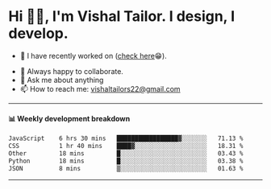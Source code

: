 # Hi 👋🏻, I'm Vishal Tailor. I design, I develop.

- 🔭 I have recently worked on ([check here](https://vishaltailor.com)😁).
<!-- - 🎦 Currently watching: JavaScript: The Hard Parts By Will Sentance. -->
- 👯 Always happy to collaborate.
- 💬 Ask me about anything
- 📫 How to reach me: <a href="mailto:vishaltailors22@gmail.com">vishaltailors22@gmail.com</a>

<hr /> 
<h4>📊 Weekly development breakdown</h4>
<!--START_SECTION:waka-->

```txt
JavaScript    6 hrs 30 mins   █████████████████▓░░░░░░░   71.13 %
CSS           1 hr 40 mins    ████▓░░░░░░░░░░░░░░░░░░░░   18.31 %
Other         18 mins         █░░░░░░░░░░░░░░░░░░░░░░░░   03.43 %
Python        18 mins         █░░░░░░░░░░░░░░░░░░░░░░░░   03.38 %
JSON          8 mins          ▒░░░░░░░░░░░░░░░░░░░░░░░░   01.63 %
```

<!--END_SECTION:waka-->
<hr /> 

<!-- ![](./profile-3d-contrib/profile-green-animate.svg) -->
